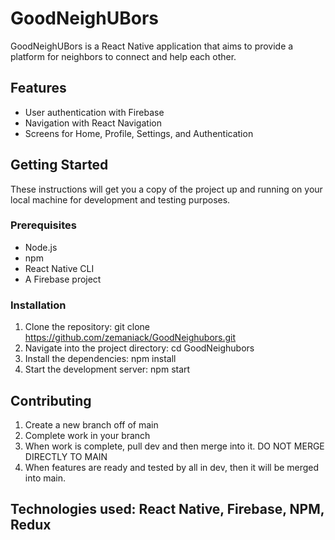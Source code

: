 # GoodNeighUBors

GoodNeighUBors is a React Native application that aims to provide a platform for neighbors to connect and help each other.

## Features

- User authentication with Firebase
- Navigation with React Navigation
- Screens for Home, Profile, Settings, and Authentication

## Getting Started

These instructions will get you a copy of the project up and running on your local machine for development and testing purposes.

### Prerequisites

- Node.js
- npm
- React Native CLI
- A Firebase project

### Installation

1. Clone the repository: git clone https://github.com/zemaniack/GoodNeighubors.git
2. Navigate into the project directory: cd GoodNeighubors
3. Install the dependencies: npm install
4. Start the development server: npm start

## Contributing

1. Create a new branch off of main
2. Complete work in your branch
3. When work is complete, pull dev and then merge into it. DO NOT MERGE DIRECTLY TO MAIN
4. When features are ready and tested by all in dev, then it will be merged into main.

## Technologies used: React Native, Firebase, NPM, Redux
